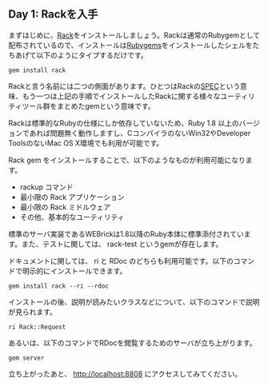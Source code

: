 ## Day 1: Rackを入手

まずはじめに、[Rack](https://rubygems.org/gems/rack)をインストールしましょう。Rackは通常のRubygemとして配布されているので、インストールは[Rubygems](https://rubygems.org/)をインストールしたシェルをたちあげて以下のようにタイプするだけです。

```
gem install rack
```

Rackと言う名前には二つの側面があります。ひとつはRackの[SPEC](http://rack.rubyforge.org/doc/files/SPEC.html)という意味、もう一つは上記の手順でインストールしたRackに関する様々なユーティリティツール群をまとめたgemという意味です。

Rackは標準的なRubyの仕様にしか依存していないため、Ruby 1.8 以上のバージョンであれば問題無く動作しますし、CコンパイラのないWin32やDeveloper ToolsのないMac OS X環境でも利用が可能です。

Rack gem をインストールすることで、以下のようなものが利用可能になります。

* rackup コマンド
* 最小限の Rack アプリケーション
* 最小限の Rack ミドルウェア
* その他、基本的なユーティリティ

標準のサーバ実装であるWEBrickは1.8以降のRuby本体に標準添付されています。また、テストに関しては、 rack-test というgemが存在します。

ドキュメントに関しては、 ri と RDoc のどちらも利用可能です。以下のコマンドで明示的にインストールできます。

```
gem install rack --ri --rdoc
```

インストールの後、説明が読みたいクラスなどについて、以下のコマンドで説明が見られます。

```
ri Rack::Request
```

あるいは、以下のコマンドでRDocを閲覧するためのサーバが立ち上がります。

```
gem server
```

立ち上がったあと、 [http://localhost:8808](http://localhost:8808) にアクセスしてみてください。 

